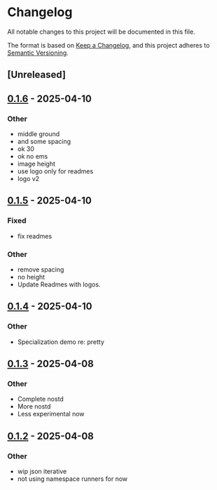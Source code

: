# Changelog

All notable changes to this project will be documented in this file.

The format is based on [Keep a Changelog](https://keepachangelog.com/en/1.0.0/),
and this project adheres to [Semantic Versioning](https://semver.org/spec/v2.0.0.html).

## [Unreleased]

## [0.1.6](https://github.com/facet-rs/facet/compare/facet-opaque-v0.1.5...facet-opaque-v0.1.6) - 2025-04-10

### Other

- middle ground
- and some spacing
- ok 30
- ok no ems
- image height
- use logo only for readmes
- logo v2

## [0.1.5](https://github.com/facet-rs/facet/compare/facet-opaque-v0.1.4...facet-opaque-v0.1.5) - 2025-04-10

### Fixed

- fix readmes

### Other

- remove spacing
- no height
- Update Readmes with logos.

## [0.1.4](https://github.com/facet-rs/facet/compare/facet-opaque-v0.1.3...facet-opaque-v0.1.4) - 2025-04-10

### Other

- Specialization demo re: pretty

## [0.1.3](https://github.com/facet-rs/facet/compare/facet-opaque-v0.1.2...facet-opaque-v0.1.3) - 2025-04-08

### Other

- Complete nostd
- More nostd
- Less experimental now

## [0.1.2](https://github.com/facet-rs/facet/compare/facet-opaque-v0.1.1...facet-opaque-v0.1.2) - 2025-04-08

### Other

- wip json iterative
- not using namespace runners for now
